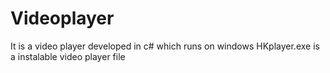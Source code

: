 # Videoplayer
It is a video player developed in c#  which runs on windows
HKplayer.exe is a instalable video player file
